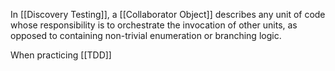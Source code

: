 In [[Discovery Testing]], a [[Collaborator Object]] describes any unit of code whose responsibility is to orchestrate the invocation of other units, as opposed to containing non-trivial enumeration or branching logic.

When practicing [[TDD]]